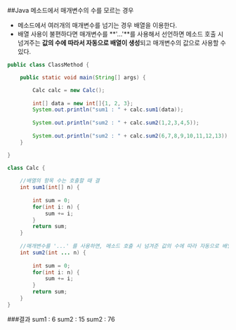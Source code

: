 ##Java 메소드에서 매개변수의 수를 모르는 경우
- 메소드에서 여러개의 매개변수를 넘기는 경우 배열을 이용한다.
- 배열 사용이 불편하다면 매개변수를 **'...'**를 사용해서 선언하면 메소드 호출 시 넘겨주는 **값의 수에 따라서 자동으로 배열이 생성**되고 매개변수의 값으로 사용할 수 있다.

```java
public class ClassMethod {

	public static void main(String[] args) {

		Calc calc = new Calc();
		
		int[] data = new int[]{1, 2, 3};
		System.out.println("sum1 : " + calc.sum1(data));
		
		System.out.println("sum2 : " + calc.sum2(1,2,3,4,5));
		
		System.out.println("sum2 : " + calc.sum2(6,7,8,9,10,11,12,13));
	}

}

class Calc {
	
	//배열의 항목 수는 호출할 때 결
	int sum1(int[] n) {
		
		int sum = 0;
		for(int i: n) {
			sum += i;
		}
		return sum;
	}
	
	//매개변수를 '...' 를 사용하면, 메소드 호출 시 넘겨준 값의 수에 따라 자동으로 배열이 생성되고 매개값으로 사
	int sum2(int ... n) {
		
		int sum = 0;
		for(int i: n) {
			sum += i;
		}
		return sum;
	}
}
```
###결과
sum1 : 6
sum2 : 15
sum2 : 76
